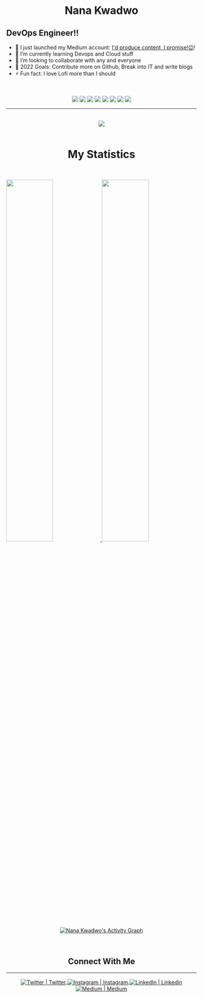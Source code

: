 <h1 align="center">
  <b>Nana Kwadwo</b>
</h1>

## DevOps Engineer!!

- 🔭 I just launched my Medium account: [I'd produce content, I promise!😉][blog]!
- 🌱 I’m currently learning Devops and Cloud stuff
- 👯 I’m looking to collaborate with any and everyone
- 🥅 2022 Goals: Contribute more on Github, Break into IT and write blogs
- ⚡ Fun fact: I love Lofi more than I should

<br>


<p>
<div align="center">
  <img src="https://img.shields.io/badge/go-%2300ADD8.svg?style=for-the-badge&logo=go&logoColor=white">
  <img src="https://img.shields.io/badge/python-3670A0?style=for-the-badge&logo=python&logoColor=ffdd54">
  <img src="https://img.shields.io/badge/shell_script-%23121011.svg?style=for-the-badge&logo=gnu-bash&logoColor=white">
  <img src="https://img.shields.io/badge/ansible-%231A1918.svg?style=for-the-badge&logo=ansible&logoColor=white)">
  <img src="https://img.shields.io/badge/docker-%230db7ed.svg?style=for-the-badge&logo=docker&logoColor=white)">
  <img src="https://img.shields.io/badge/kubernetes-%23326ce5.svg?style=for-the-badge&logo=kubernetes&logoColor=white">
  <img src="https://img.shields.io/badge/packer-%23E7EEF0.svg?style=for-the-badge&logo=packer&logoColor=%2302A8EF">
  <img src="https://img.shields.io/badge/terraform-%235835CC.svg?style=for-the-badge&logo=terraform&logoColor=white">
</div>
</p>

---

<br/>
<div align="center">
  <a href="https://open.spotify.com/user/73q2f8s9wwo6mha2004cxckyx">
    <img src="https://novatorem-bxffour.vercel.app/api/spotify?background_color=282828&border_color=282828">
  </a>
</div>
<br>

<h1 align="center">
  <b>My Statistics</b>
</h1>

<br/>
<p align="left">
  <a href="https://github.com/bxffour">
  <img width="49.5%" src="https://github-readme-stats.vercel.app/api?username=bxffour&show_icons=true&theme=gruvbox&hide_border=true" />
    <img width="49.5%" src="https://github-readme-streak-stats.herokuapp.com/?user=bxffour&theme=gruvbox&hide_border=true" />
  </a>
</p>
<br>

<center>

[![Nana Kwadwo's Activity Graph](https://activity-graph.herokuapp.com/graph?username=bxffour&custom_title=Nana%20Kwadwo's%20Contribution%20Graph&theme=gruvbox&bg_color=282828&hide_border=true&line=d1a01f&point=c58545)](https://github.com/bxffour)
</center>

<br>

<h2 align="center">
  <b>Connect With Me</b>
</h2>

---


<div align="center">
    <a href="https://twitter.com/_bxffour">
    <img align="center" alt="Twitter | Twitter" src="https://img.shields.io/badge/Twitter-%231DA1F2.svg?style=for-the-badge&logo=Twitter&logoColor=white" />
    <a href="https://instagram.com/_nana.baffour">
    <img align="center" alt="Instagram | Instagram" src="https://img.shields.io/badge/Instagram-%23E4405F.svg?style=for-the-badge&logo=Instagram&logoColor=white" />
    <a href="https://linkedin.com/in/nana-agyemang">
    <img align="center" alt="LinkedIn | Linkedin" src="https://img.shields.io/badge/linkedin-%230077B5.svg?style=for-the-badge&logo=linkedin&logoColor=white" />
    <a href="https://instagram.com/_nana.baffour">
    <img align="center" alt="Medium | Medium" src="https://img.shields.io/badge/Medium-12100E?style=for-the-badge&logo=medium&logoColor=white" />
</div>
<br />


[blog]: https://medium.com/@agyemang.nana.b
